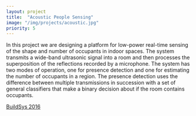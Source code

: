 ```yaml
---
layout: project
title:  "Acoustic People Sensing"
image: "/img/projects/acoustic.jpg"
priority: 5
---
```

In this project we are designing a platform for low-power real-time sensing of the shape and 
number of occupants in indoor spaces. The system transmits a wide-band ultrasonic signal into 
a room and then processes the superposition of the reflections recorded by a microphone. The 
system has two modes of operation, one for presence detection and one for estimating the number 
of occupants in a region. The presence detection uses the difference between multiple 
transmissions in succession with a set of general classifiers that make a binary decision 
about if the room contains occupants.

[BuildSys 2016](http://users.ece.cmu.edu/~agr/resources/publications/aures-buildsys16.pdf)
